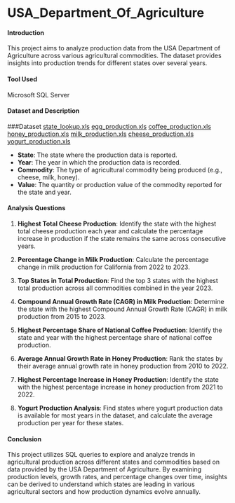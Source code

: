 # USA_Department_Of_Agriculture

#### Introduction
This project aims to analyze production data from the USA Department of Agriculture across various agricultural commodities. The dataset provides insights into production trends for different states over several years.

#### Tool Used

Microsoft SQL Server

#### Dataset and Description
###Dataset 
[state_lookup.xls](https://github.com/user-attachments/files/15822033/state_lookup.xls)
[egg_production.xls](https://github.com/user-attachments/files/15822032/egg_production.xls)
[coffee_production.xls](https://github.com/user-attachments/files/15822031/coffee_production.xls)
[honey_production.xls](https://github.com/user-attachments/files/15822030/honey_production.xls)
[milk_production.xls](https://github.com/user-attachments/files/15822028/milk_production.xls)
[cheese_production.xls](https://github.com/user-attachments/files/15822026/cheese_production.xls)
[yogurt_production.xls](https://github.com/user-attachments/files/15822024/yogurt_production.xls)

- **State**: The state where the production data is reported.
- **Year**: The year in which the production data is recorded.
- **Commodity**: The type of agricultural commodity being produced (e.g., cheese, milk, honey).
- **Value**: The quantity or production value of the commodity reported for the state and year.

#### Analysis Questions
1. **Highest Total Cheese Production**: Identify the state with the highest total cheese production each year and calculate the percentage increase in production if the state remains the same across consecutive years.
   
2. **Percentage Change in Milk Production**: Calculate the percentage change in milk production for California from 2022 to 2023.
   
3. **Top States in Total Production**: Find the top 3 states with the highest total production across all commodities combined in the year 2023.
   
4. **Compound Annual Growth Rate (CAGR) in Milk Production**: Determine the state with the highest Compound Annual Growth Rate (CAGR) in milk production from 2015 to 2023.
   
5. **Highest Percentage Share of National Coffee Production**: Identify the state and year with the highest percentage share of national coffee production.
   
6. **Average Annual Growth Rate in Honey Production**: Rank the states by their average annual growth rate in honey production from 2010 to 2022.
   
7. **Highest Percentage Increase in Honey Production**: Identify the state with the highest percentage increase in honey production from 2021 to 2022.
   
8. **Yogurt Production Analysis**: Find states where yogurt production data is available for most years in the dataset, and calculate the average production per year for these states.

#### Conclusion
This project utilizes SQL queries to explore and analyze trends in agricultural production across different states and commodities based on data provided by the USA Department of Agriculture. By examining production levels, growth rates, and percentage changes over time, insights can be derived to understand which states are leading in various agricultural sectors and how production dynamics evolve annually.
